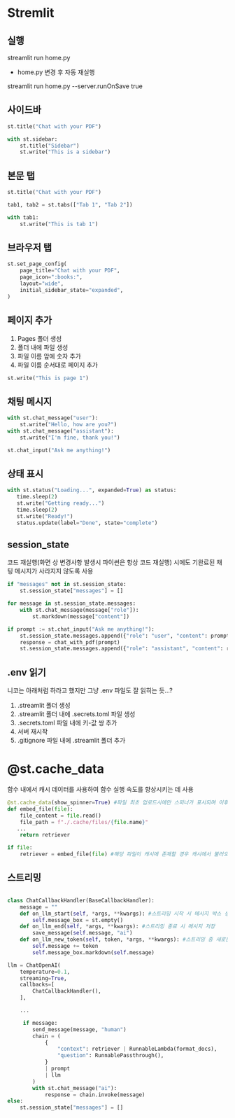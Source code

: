 # Stremlit

## 실행

streamlit run home.py

- home.py 변경 후 자동 재실행

streamlit run home.py --server.runOnSave true

## 사이드바

``` python
st.title("Chat with your PDF")

with st.sidebar:
    st.title("Sidebar")
    st.write("This is a sidebar")
```

## 본문 탭

``` python
st.title("Chat with your PDF")

tab1, tab2 = st.tabs(["Tab 1", "Tab 2"])

with tab1:
    st.write("This is tab 1")
```

## 브라우저 탭

``` python
st.set_page_config(
    page_title="Chat with your PDF", 
    page_icon=":books:",
    layout="wide",
    initial_sidebar_state="expanded",
)
```

## 페이지 추가

1. Pages 폴더 생성
2. 폴더 내에 파일 생성
3. 파일 이름 앞에 숫자 추가
4. 파일 이름 순서대로 페이지 추가

``` python
st.write("This is page 1")
```

## 채팅 메시지

``` python
with st.chat_message("user"):
    st.write("Hello, how are you?")
with st.chat_message("assistant"):
    st.write("I'm fine, thank you!")

st.chat_input("Ask me anything!")
```

## 상태 표시

``` python
with st.status("Loading...", expanded=True) as status:
   time.sleep(2)
   st.write("Getting ready...")
   time.sleep(2)
   st.write("Ready!")
   status.update(label="Done", state="complete")
```

## session_state
코드 재실행(화면 상 변경사항 발생시 파이썬은 항상 코드 재실행) 시에도 기완료된 채팅 메시지가 사라지지 않도록 사용

``` python
if "messages" not in st.session_state: 
    st.session_state["messages"] = []

for message in st.session_state.messages:
    with st.chat_message(message["role"]):
        st.markdown(message["content"])

if prompt := st.chat_input("Ask me anything!"):
    st.session_state.messages.append({"role": "user", "content": prompt})
    response = chat_with_pdf(prompt)
    st.session_state.messages.append({"role": "assistant", "content": response})
```

## .env 읽기

니코는 아래처럼 하라고 했지만 그냥 .env 파일도 잘 읽히는 듯...?

1. .streamlit 폴더 생성
2. .streamlit 폴더 내에 .secrets.toml 파일 생성
3. .secrets.toml 파일 내에 키-값 쌍 추가
4. 서버 재시작
5. .gitignore 파일 내에 .streamlit 폴더 추가

# @st.cache_data

함수 내에서 캐시 데이터를 사용하여 함수 실행 속도를 향상시키는 데 사용

``` python
@st.cache_data(show_spinner=True) #파일 최초 업로드시에만 스피너가 표시되며 이후 채팅창에 변화가 생겨도 스피너가 표시되지 않음
def embed_file(file):
    file_content = file.read()
    file_path = f"./.cache/files/{file.name}"
   ...
    return retriever 

if file:
    retriever = embed_file(file) #해당 파일이 캐시에 존재할 경우 캐시에서 불러오고, 없을 경우 함수 실행
```

## 스트리밍

``` python

class ChatCallbackHandler(BaseCallbackHandler):
    message = ""
    def on_llm_start(self, *args, **kwargs): #스트리밍 시작 시 메시지 박스 생성. *args는 인자를 얼마든지 받을 수 있다는 의미이며 **kwargs는 키-값 쌍을 얼마든지 받을 수 있다는 의미
        self.message_box = st.empty()
    def on_llm_end(self, *args, **kwargs): #스트리밍 종료 시 메시지 저장
        save_message(self.message, "ai")
    def on_llm_new_token(self, token, *args, **kwargs): #스트리밍 중 새로운 토큰 생성 시 메시지 박스에 토큰 추가
        self.message += token
        self.message_box.markdown(self.message)

llm = ChatOpenAI(
    temperature=0.1,
    streaming=True,
    callbacks=[
        ChatCallbackHandler(),
    ],

    ...

     if message:
        send_message(message, "human")
        chain = (
            {
                "context": retriever | RunnableLambda(format_docs),
                "question": RunnablePassthrough(),
            }
            | prompt
            | llm
        )
        with st.chat_message("ai"):
            response = chain.invoke(message)
else:
    st.session_state["messages"] = []
```


